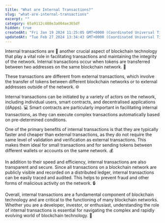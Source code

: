 ```yaml
---
title: "What are Internal Transactions?"
slug: "what-are-internal-transactions"
excerpt: ""
category: 65a9112c408e3a004ae365df
hidden: true
createdAt: "Fri Jan 19 2024 11:25:05 GMT+0000 (Coordinated Universal Time)"
updatedAt: "Tue Feb 27 2024 13:34:43 GMT+0000 (Coordinated Universal Time)"
---
```

Internal transactions are 💎 another crucial aspect of blockchain technology that play a vital role in facilitating transactions and maintaining the integrity of the network. Internal transactions occur when tokens are transferred between two addresses on the same blockchain network. 🔁

These transactions are different from external transactions, which involve the transfer of tokens between different blockchain networks or to external addresses outside of the network. 🌐

Internal transactions can be initiated by a variety of actors on the network, including individual users, smart contracts, and decentralised applications (dApps). 💻 Smart contracts are particularly important in facilitating internal transactions, as they can execute complex transactions automatically based on pre-determined conditions.

One of the primary benefits of internal transactions is that they are typically faster and cheaper than external transactions, as they do not require the same level of validation and verification as external transactions. This makes them ideal for small transactions and for sending tokens between different wallets or accounts on the same network. 💰

In addition to their speed and efficiency, internal transactions are also transparent and secure. Since all transactions on a blockchain network are publicly visible and recorded on a distributed ledger, internal transactions can be easily traced and audited. This helps to prevent fraud and other forms of malicious activity on the network. 🔒

Overall, internal transactions are a fundamental component of blockchain technology and are critical to the functioning of many blockchain networks. Whether you are a developer, investor, or enthusiast, understanding the role of internal transactions is essential for navigating the complex and rapidly evolving world of blockchain technology. 🚀
